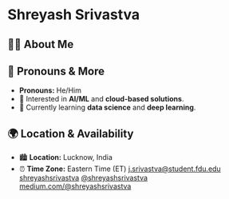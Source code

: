 # Shreyash Srivastva
## 👨‍💻 About Me
## 🤖 Pronouns & More
- **Pronouns:** He/Him
- 🔭 Interested in **AI/ML** and **cloud-based solutions**.
- 🌱 Currently learning **data science** and **deep learning**.

## 🌍 Location & Availability
- 🏙 **Location:** Lucknow, India
- ⏰ **Time Zone:** Eastern Time (ET)
[j.srivastva@student.fdu.edu](mailto:j.srivastva@student.fdu.edu)
[shreyashsrivastva](https://www.linkedin.com/in/shreyashsrivastva)
[@shreyashsrivastva](https://www.instagram.com/shreyazh)
[medium.com/@shreyashsrivastva](https://medium.com/@shreyashsrivastva)


<!---
shreyazh/shreyazh is a ✨ special ✨ repository because its `README.md` (this file) appears on your GitHub profile.
You can click the Preview link to take a look at your changes.
--->
